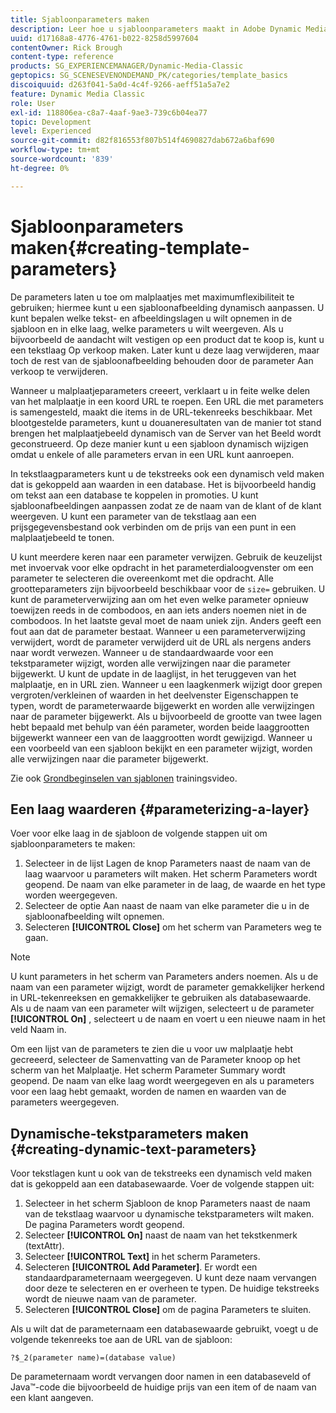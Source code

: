 ```yaml
---
title: Sjabloonparameters maken
description: Leer hoe u sjabloonparameters maakt in Adobe Dynamic Media Classic.
uuid: d17168a8-4776-4761-b022-8258d5997604
contentOwner: Rick Brough
content-type: reference
products: SG_EXPERIENCEMANAGER/Dynamic-Media-Classic
geptopics: SG_SCENESEVENONDEMAND_PK/categories/template_basics
discoiquuid: d263f041-5a0d-4c4f-9266-aeff51a5a7e2
feature: Dynamic Media Classic
role: User
exl-id: 118806ea-c8a7-4aaf-9ae3-739c6b04ea77
topic: Development
level: Experienced
source-git-commit: d82f816553f807b514f4690827dab672a6baf690
workflow-type: tm+mt
source-wordcount: '839'
ht-degree: 0%

---
```


# Sjabloonparameters maken{#creating-template-parameters}

De parameters laten u toe om malplaatjes met maximumflexibiliteit te gebruiken; hiermee kunt u een sjabloonafbeelding dynamisch aanpassen. U kunt bepalen welke tekst- en afbeeldingslagen u wilt opnemen in de sjabloon en in elke laag, welke parameters u wilt weergeven. Als u bijvoorbeeld de aandacht wilt vestigen op een product dat te koop is, kunt u een tekstlaag Op verkoop maken. Later kunt u deze laag verwijderen, maar toch de rest van de sjabloonafbeelding behouden door de parameter Aan verkoop te verwijderen.

Wanneer u malplaatjeparameters creeert, verklaart u in feite welke delen van het malplaatje in een koord URL te roepen. Een URL die met parameters is samengesteld, maakt die items in de URL-tekenreeks beschikbaar. Met blootgestelde parameters, kunt u douaneresultaten van de manier tot stand brengen het malplaatjebeeld dynamisch van de Server van het Beeld wordt geconstrueerd. Op deze manier kunt u een sjabloon dynamisch wijzigen omdat u enkele of alle parameters ervan in een URL kunt aanroepen.

In tekstlaagparameters kunt u de tekstreeks ook een dynamisch veld maken dat is gekoppeld aan waarden in een database. Het is bijvoorbeeld handig om tekst aan een database te koppelen in promoties. U kunt sjabloonafbeeldingen aanpassen zodat ze de naam van de klant of de klant weergeven. U kunt een parameter van de tekstlaag aan een prijsgegevensbestand ook verbinden om de prijs van een punt in een malplaatjebeeld te tonen.

U kunt meerdere keren naar een parameter verwijzen. Gebruik de keuzelijst met invoervak voor elke opdracht in het parameterdialoogvenster om een parameter te selecteren die overeenkomt met die opdracht. Alle grootteparameters zijn bijvoorbeeld beschikbaar voor de `size=` gebruiken. U kunt de parameterverwijzing aan om het even welke parameter opnieuw toewijzen reeds in de combodoos, en aan iets anders noemen niet in de combodoos. In het laatste geval moet de naam uniek zijn. Anders geeft een fout aan dat de parameter bestaat. Wanneer u een parameterverwijzing verwijdert, wordt de parameter verwijderd uit de URL als nergens anders naar wordt verwezen. Wanneer u de standaardwaarde voor een tekstparameter wijzigt, worden alle verwijzingen naar die parameter bijgewerkt. U kunt de update in de laaglijst, in het teruggeven van het malplaatje, en in URL zien. Wanneer u een laagkenmerk wijzigt door grepen vergroten/verkleinen of waarden in het deelvenster Eigenschappen te typen, wordt de parameterwaarde bijgewerkt en worden alle verwijzingen naar de parameter bijgewerkt. Als u bijvoorbeeld de grootte van twee lagen hebt bepaald met behulp van één parameter, worden beide laaggrootten bijgewerkt wanneer een van de laaggrootten wordt gewijzigd. Wanneer u een voorbeeld van een sjabloon bekijkt en een parameter wijzigt, worden alle verwijzingen naar die parameter bijgewerkt.

Zie ook [Grondbeginselen van sjablonen](https://s7d5.scene7.com/s7viewers/html5/VideoViewer.html?videoserverurl=https://s7d5.scene7.com/is/content/&amp;emailurl=https://s7d5.scene7.com/s7/emailFriend&amp;serverUrl=https://s7d5.scene7.com/is/image/&amp;config=Scene7SharedAssets/Universal_HTML5_Video&amp;contenturl=https://s7d5.scene7.com/skins/&amp;asset=S7tutorials/553_Template%20Basics_converted%20renamed_Dynamic%20Banners-AVS) trainingsvideo.

## Een laag waarderen {#parameterizing-a-layer}

Voer voor elke laag in de sjabloon de volgende stappen uit om sjabloonparameters te maken:

1. Selecteer in de lijst Lagen de knop Parameters naast de naam van de laag waarvoor u parameters wilt maken. Het scherm Parameters wordt geopend. De naam van elke parameter in de laag, de waarde en het type worden weergegeven.
1. Selecteer de optie Aan naast de naam van elke parameter die u in de sjabloonafbeelding wilt opnemen.
1. Selecteren **[!UICONTROL Close]** om het scherm van Parameters weg te gaan.

>[!NOTE]
>
>U kunt parameters in het scherm van Parameters anders noemen. Als u de naam van een parameter wijzigt, wordt de parameter gemakkelijker herkend in URL-tekenreeksen en gemakkelijker te gebruiken als databasewaarde. Als u de naam van een parameter wilt wijzigen, selecteert u de parameter **[!UICONTROL On]** , selecteert u de naam en voert u een nieuwe naam in het veld Naam in.

Om een lijst van de parameters te zien die u voor uw malplaatje hebt gecreeerd, selecteer de Samenvatting van de Parameter knoop op het scherm van het Malplaatje. Het scherm Parameter Summary wordt geopend. De naam van elke laag wordt weergegeven en als u parameters voor een laag hebt gemaakt, worden de namen en waarden van de parameters weergegeven.

## Dynamische-tekstparameters maken {#creating-dynamic-text-parameters}

Voor tekstlagen kunt u ook van de tekstreeks een dynamisch veld maken dat is gekoppeld aan een databasewaarde. Voer de volgende stappen uit:

1. Selecteer in het scherm Sjabloon de knop Parameters naast de naam van de tekstlaag waarvoor u dynamische tekstparameters wilt maken. De pagina Parameters wordt geopend.
1. Selecteer **[!UICONTROL On]** naast de naam van het tekstkenmerk (textAttr).
1. Selecteer **[!UICONTROL Text]** in het scherm Parameters.
1. Selecteren **[!UICONTROL Add Parameter]**. Er wordt een standaardparameternaam weergegeven. U kunt deze naam vervangen door deze te selecteren en er overheen te typen. De huidige tekstreeks wordt de nieuwe naam van de parameter.
1. Selecteren **[!UICONTROL Close]** om de pagina Parameters te sluiten.

Als u wilt dat de parameternaam een databasewaarde gebruikt, voegt u de volgende tekenreeks toe aan de URL van de sjabloon:

```as3
?$_2(parameter name)=(database value)
```

De parameternaam wordt vervangen door namen in een databaseveld of Java™-code die bijvoorbeeld de huidige prijs van een item of de naam van een klant aangeven.
